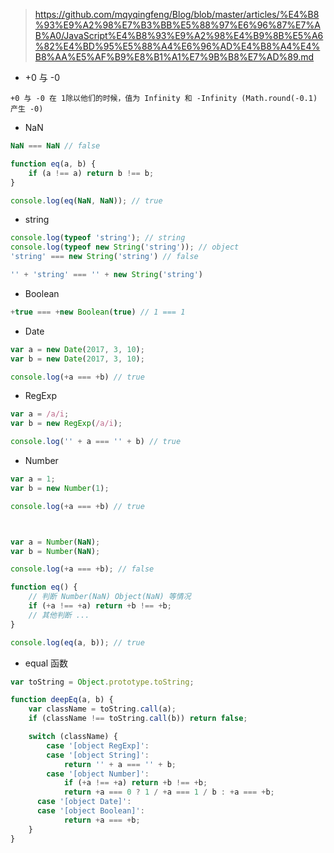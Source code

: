 > https://github.com/mqyqingfeng/Blog/blob/master/articles/%E4%B8%93%E9%A2%98%E7%B3%BB%E5%88%97%E6%96%87%E7%AB%A0/JavaScript%E4%B8%93%E9%A2%98%E4%B9%8B%E5%A6%82%E4%BD%95%E5%88%A4%E6%96%AD%E4%B8%A4%E4%B8%AA%E5%AF%B9%E8%B1%A1%E7%9B%B8%E7%AD%89.md

- +0 与 -0 

```
+0 与 -0 在 1除以他们的时候，值为 Infinity 和 -Infinity (Math.round(-0.1) 产生 -0)
```

- NaN

```javascript
NaN === NaN // false

function eq(a, b) {
    if (a !== a) return b !== b;
}

console.log(eq(NaN, NaN)); // true
```

- string

```javascript
console.log(typeof 'string'); // string
console.log(typeof new String('string')); // object
'string' === new String('string') // false

'' + 'string' === '' + new String('string')
```

- Boolean

```javascript
+true === +new Boolean(true) // 1 === 1
```

- Date

```javascript
var a = new Date(2017, 3, 10);
var b = new Date(2017, 3, 10);

console.log(+a === +b) // true
```

- RegExp

```javascript
var a = /a/i;
var b = new RegExp(/a/i);

console.log('' + a === '' + b) // true
```

- Number

```javascript
var a = 1;
var b = new Number(1);

console.log(+a === +b) // true



var a = Number(NaN);
var b = Number(NaN);

console.log(+a === +b); // false

function eq() {
    // 判断 Number(NaN) Object(NaN) 等情况
    if (+a !== +a) return +b !== +b;
    // 其他判断 ...
}

console.log(eq(a, b)); // true
```

- equal 函数

```javascript
var toString = Object.prototype.toString;

function deepEq(a, b) {
    var className = toString.call(a);
    if (className !== toString.call(b)) return false;

    switch (className) {
        case '[object RegExp]':
        case '[object String]':
            return '' + a === '' + b;
        case '[object Number]':
            if (+a !== +a) return +b !== +b;
            return +a === 0 ? 1 / +a === 1 / b : +a === +b;
      case '[object Date]':
      case '[object Boolean]':
            return +a === +b;
    }
}
```

